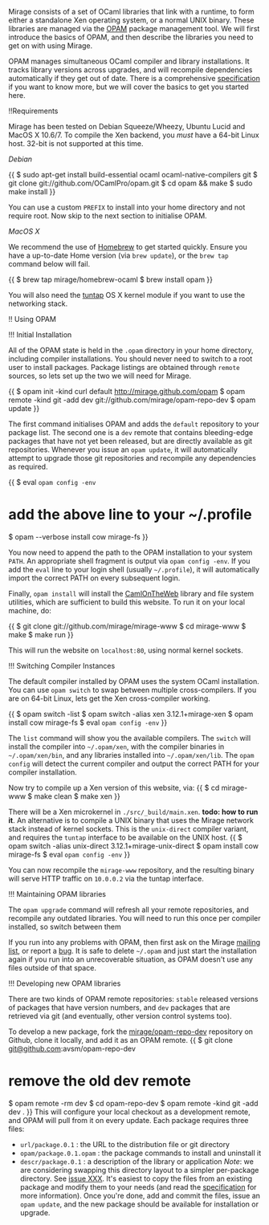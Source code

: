 Mirage consists of a set of OCaml libraries that link with a runtime, to form
either a standalone Xen operating system, or a normal UNIX binary.  These
libraries are managed via the [OPAM](http://github.com/OCamlPro/opam) package
management tool.  We will first introduce the basics of OPAM, and then describe
the libraries you need to get on with using Mirage.

OPAM manages simultaneous OCaml compiler and library installations.  It tracks
library versions across upgrades, and will recompile dependencies automatically
if they get out of date.  There is a comprehensive
[specification](https://github.com/OCamlPro/opam/blob/master/specs/roadmap.pdf)
if you want to know more, but we will cover the basics to get you started here.

!!Requirements

Mirage has been tested on Debian Squeeze/Wheezy, Ubuntu Lucid and MacOS X
10.6/7. To compile the Xen backend, you *must* have a 64-bit Linux host.
32-bit is not supported at this time.

*Debian*

{{
$ sudo apt-get install build-essential ocaml ocaml-native-compilers git
$ git clone git://github.com/OCamlPro/opam.git
$ cd opam && make
$ sudo make install
}}

You can use a custom `PREFIX` to install into your home directory and not require
root. Now skip to the next section to initialise OPAM.

*MacOS X*

We recommend the use of [Homebrew](http://github.com/mxcl/homebrew) to get
started quickly. Ensure you have a up-to-date Home version (via `brew update`),
or the `brew tap` command below will fail.

{{
$ brew tap mirage/homebrew-ocaml
$ brew install opam
}}

You will also need the [tuntap](http://tuntaposx.sourceforge.net/) OS X kernel
module if you want to use the networking stack.

!! Using OPAM

!!! Initial Installation

All of the OPAM state is held in the `.opam` directory in your home directory,
including compiler installations.  You should never need to switch to a root
user to install packages.  Package listings are obtained through `remote`
sources, so lets set up the two we will need for Mirage.

{{
$ opam init -kind curl default http://mirage.github.com/opam
$ opam remote -kind git -add dev git://github.com/mirage/opam-repo-dev
$ opam update
}}

The first command initialises OPAM and adds the `default` repository to your
package list.  The second one is a `dev` remote that contains bleeding-edge
packages that have not yet been released, but are directly available as git
repositories.  Whenever you issue an `opam update`, it will automatically
attempt to upgrade those git repositories and recompile any dependencies as
required.

{{
$ eval `opam config -env`
# add the above line to your ~/.profile
$ opam --verbose install cow mirage-fs
}}

You now need to append the path to the OPAM installation to your system `PATH`.
An appropriate shell fragment is output via `opam config -env`.  If you add
the `eval` line to your login shell (usually `~/.profile`), it will automatically import
the correct PATH on every subsequent login.

Finally, `opam install` will install the [CamlOnTheWeb](/wiki/cow) library 
and file system utilities, which are sufficient to build this website.  To
run it on your local machine, do:

{{
$ git clone git://github.com/mirage/mirage-www
$ cd mirage-www 
$ make
$ make run
}}

This will run the website on `localhost:80`, using normal kernel sockets.

!!! Switching Compiler Instances

The default compiler installed by OPAM uses the system OCaml installation. You
can use `opam switch` to swap between multiple cross-compilers.  If you are on
64-bit Linux, lets get the Xen cross-compiler working.

{{
$ opam switch -list
$ opam switch -alias xen 3.12.1+mirage-xen
$ opam install cow mirage-fs
$ eval `opam config -env`
}}

The `list` command will show you the available compilers.  The `switch` will
install the compiler into `~/.opam/xen`, with the compiler binaries in
`~/.opam/xen/bin`, and any libraries installed into `~/.opam/xen/lib`.  The
`opam config` will detect the current compiler and output the correct PATH for
your compiler installation.

Now try to compile up a Xen version of this website, via:
{{
$ cd mirage-www
$ make clean
$ make xen
}}

There will be a Xen microkernel in `./src/_build/main.xen`.  __todo: how to run it__.
An alternative
is to compile a UNIX binary that uses the Mirage network stack 
instead of kernel sockets. This is the `unix-direct` compiler variant, and requires
the `tuntap` interface to be available on the UNIX host.
{{
$ opam switch -alias unix-direct 3.12.1+mirage-unix-direct
$ opam install cow mirage-fs
$ eval `opam config -env`
}}

You can now recompile the `mirage-www` repository, and the resulting binary will
serve HTTP traffic on `10.0.0.2` via the tuntap interface.

!!! Maintaining OPAM libraries

The `opam upgrade` command will refresh all your remote repositories, and
recompile any outdated libraries.  You will need to run this once per compiler
installed, so switch between them 

If you run into any problems with OPAM, then first ask on the Mirage [mailing
list](/about), or report a [bug](http://github.com/OCamlPro/opam/issues).  It
is safe to delete `~/.opam` and just start the installation again if you run
into an unrecoverable situation, as OPAM doesn't use any files outside of that
space.

!!! Developing new OPAM libraries

There are two kinds of OPAM remote repositories: `stable` released versions of
packages that have version numbers, and `dev` packages that are retrieved via
git (and eventually, other version control systems too).

To develop a new package, fork the [mirage/opam-repo-dev](http://github.com/mirage/opam-repo-dev) repository on Github, clone it locally, and add it as an OPAM remote.
{{
$ git clone git@github.com:avsm/opam-repo-dev
# remove the old dev remote
$ opam remote -rm dev
$ cd opam-repo-dev
$ opam remote -kind git -add dev .
}}
This will configure your local checkout as a development remote, and OPAM will pull from it on every update.
Each package requires three files:
* `url/package.0.1` : the URL to the distribution file or git directory
* `opam/package.0.1.opam` : the package commands to install and uninstall it
* `descr/package.0.1` : a description of the library or application
*Note*: we are considering swapping this directory layout to a simpler per-package directory. See [issue XXX](http://github.com/OCamlPro/issues/XXX).
It's easiest to copy the files from an existing package and modify them to your needs (and read the [specification](https://github.com/OCamlPro/opam/blob/master/specs/roadmap.pdf) for more information). Once you're done, add and commit the files, issue an `opam update`, and the new package should be available for installation or upgrade.


